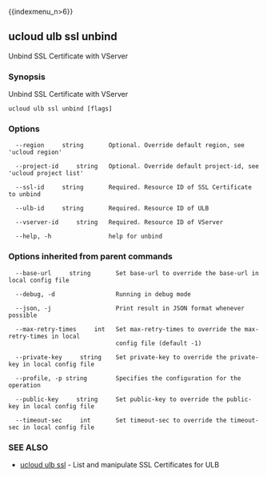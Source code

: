 {{indexmenu_n>6}}

## ucloud ulb ssl unbind

Unbind SSL Certificate with VServer

### Synopsis

Unbind SSL Certificate with VServer

```
ucloud ulb ssl unbind [flags]
```

### Options

```
  --region     string       Optional. Override default region, see 'ucloud region' 

  --project-id     string   Optional. Override default project-id, see 'ucloud project list' 

  --ssl-id     string       Required. Resource ID of SSL Certificate to unbind 

  --ulb-id     string       Required. Resource ID of ULB 

  --vserver-id     string   Required. Resource ID of VServer 

  --help, -h                help for unbind 

```

### Options inherited from parent commands

```
  --base-url     string       Set base-url to override the base-url in local config file 

  --debug, -d                 Running in debug mode 

  --json, -j                  Print result in JSON format whenever possible 

  --max-retry-times     int   Set max-retry-times to override the max-retry-times in local
                              config file (default -1) 

  --private-key     string    Set private-key to override the private-key in local config file 

  --profile, -p string        Specifies the configuration for the operation 

  --public-key     string     Set public-key to override the public-key in local config file 

  --timeout-sec     int       Set timeout-sec to override the timeout-sec in local config file 

```

### SEE ALSO

* [ucloud ulb ssl](software/cli/cmd/ucloud/ulb/ssl)	 - List and manipulate SSL Certificates for ULB

